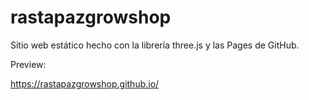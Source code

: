 # rastapazgrowshop

Sitio web estático hecho con la librería three.js y las Pages de GitHub.

Preview:

https://rastapazgrowshop.github.io/
